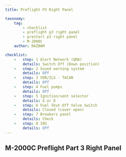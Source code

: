 ```yaml
---
title: Preflight P3 Right Panel

taxonomy:
    tag:
        - checklist
        - preflight p3 right panel
        - prestart p3 right panel
        - M-2000C
    author: RAZBAM

checklist:
    -   step: 1 Alert Network (QRA)   
        details: Switch Off (Down position) 
    -   step: 2 Sound warning system   
        details: Off 
    -   step: 3 VOR/ILS - TACAN   
        details: Off 
    -   step: 4 Fuel pumps   
        details: Off 
    -   step: 5 Ignition/vent selector   
        details: G or D 
    -   step: 6 Fuel Shut-Off Valve Switch   
        details: Closed (cover open) 
    -   step: 7 Breakers panel   
        details: Check 
    -   step: 8 INS   
        details: Off
---
```


## M-2000C Preflight Part 3 Right Panel

